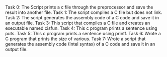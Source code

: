 Task 0: The Script prints a c file through the preprocessor and save the result into another file.
Task 1: The script compiles a C file but does not link.
Task 2: The script generates the assembly code of a C code and save it in an output file.
Task 3: This script that compiles a C file and creates an executable named cisfun.
Task 4: This c program prints a sentence using puts.
Task 5: This c program prints a sentence using printf.
Task 6: Wrote a C program that prints the size of various.
Task 7: Wrote a script that generates the assembly code (Intel syntax) of a C code and save it in an output file.
